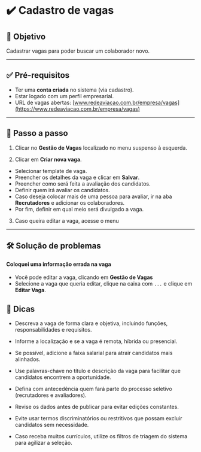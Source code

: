 # ✔️ Cadastro de vagas

## 🎯 Objetivo

Cadastrar vagas para poder buscar um colaborador novo.

---

## ✅ Pré-requisitos

- Ter uma **conta criada** no sistema (via cadastro).
- Estar logado com um perfil empresarial.
- URL de vagas abertas: [www.redeaviacao.com.br/empresa/vagas](https://www.redeaviacao.com.br/empresa/vagas)

---

## 📝 Passo a passo

1. Clicar no **Gestão de Vagas** localizado no menu suspenso à esquerda.

2. Clicar em **Criar nova vaga**.

- Selecionar template de vaga.
- Preencher os detalhes da vaga e clicar em **Salvar**.
- Preencher como será feita a avaliação dos candidatos.
- Definir quem irá avaliar os candidatos.
- Caso deseja colocar mais de uma pessoa para avaliar, ir na aba **Recrutadores** e adicionar os colaboradores.
- Por fim, definir em qual meio será divulgado a vaga.
 
3. Caso queira editar a vaga, acesse o menu 

---

## 🛠️ Solução de problemas

#### Coloquei uma informação errada na vaga

- Você pode editar a vaga, clicando em **Gestão de Vagas**
- Selecione a vaga que queria editar, clique na caixa com `...` e clique em **Editar Vaga**.

## 👀 Dicas

- Descreva a vaga de forma clara e objetiva, incluindo funções, responsabilidades e requisitos.

- Informe a localização e se a vaga é remota, híbrida ou presencial.

- Se possível, adicione a faixa salarial para atrair candidatos mais alinhados.

- Use palavras-chave no título e descrição da vaga para facilitar que candidatos encontrem a oportunidade.

- Defina com antecedência quem fará parte do processo seletivo (recrutadores e avaliadores).

- Revise os dados antes de publicar para evitar edições constantes.

- Evite usar termos discriminatórios ou restritivos que possam excluir candidatos sem necessidade.

- Caso receba muitos currículos, utilize os filtros de triagem do sistema para agilizar a seleção.
